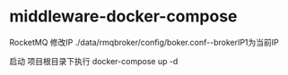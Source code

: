 # middleware-docker-compose

RocketMQ 修改IP ./data/rmqbroker/config/boker.conf--brokerIP1为当前IP


启动
项目根目录下执行 
docker-compose up -d